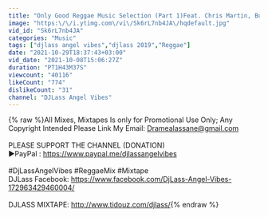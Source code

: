 ```yaml
---
title: "Only Good Reggae Music Selection (Part 1)Feat. Chris Martin, Busy Signal, Sean Paul (Oct. Refix 2021"
image: "https:\/\/i.ytimg.com\/vi\/Sk6rL7nb4JA\/hqdefault.jpg"
vid_id: "Sk6rL7nb4JA"
categories: "Music"
tags: ["djlass angel vibes","djlass 2019","Reggae"]
date: "2021-10-29T18:37:43+03:00"
vid_date: "2021-10-08T15:06:27Z"
duration: "PT1H43M37S"
viewcount: "40116"
likeCount: "774"
dislikeCount: "31"
channel: "DJLass Angel Vibes"
---
```

{% raw %}All Mixes, Mixtapes Is only for Promotional Use Only; Any Copyright Intended Please Link My Email: Dramealassane@gmail.com<br /><br />PLEASE SUPPORT THE CHANNEL (DONATION)<br />►PayPal : <a rel="nofollow" target="blank" href="https://www.paypal.me/djlassangelvibes">https://www.paypal.me/djlassangelvibes</a> <br /><br />#DjLassAngelVibes #ReggaeMix #Mixtape <br />DJLass Facebook: <a rel="nofollow" target="blank" href="https://www.facebook.com/DjLass-Angel-Vibes-172963429460004/">https://www.facebook.com/DjLass-Angel-Vibes-172963429460004/</a><br /><br />DJLASS MIXTAPE: <a rel="nofollow" target="blank" href="http://www.tidouz.com/djlass/">http://www.tidouz.com/djlass/</a>{% endraw %}
